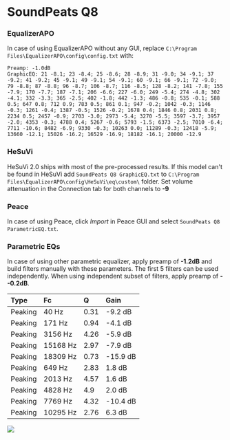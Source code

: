 # SoundPeats Q8

### EqualizerAPO
In case of using EqualizerAPO without any GUI, replace `C:\Program Files\EqualizerAPO\config\config.txt`
with:
```
Preamp: -1.0dB
GraphicEQ: 21 -8.1; 23 -8.4; 25 -8.6; 28 -8.9; 31 -9.0; 34 -9.1; 37 -9.2; 41 -9.2; 45 -9.1; 49 -9.1; 54 -9.1; 60 -9.1; 66 -9.1; 72 -9.0; 79 -8.8; 87 -8.8; 96 -8.7; 106 -8.7; 116 -8.5; 128 -8.2; 141 -7.8; 155 -7.9; 170 -7.7; 187 -7.1; 206 -6.6; 227 -6.0; 249 -5.4; 274 -4.8; 302 -4.1; 332 -3.3; 365 -2.5; 402 -1.8; 442 -1.3; 486 -0.8; 535 -0.1; 588 0.5; 647 0.8; 712 0.9; 783 0.5; 861 0.1; 947 -0.2; 1042 -0.3; 1146 -0.3; 1261 -0.4; 1387 -0.5; 1526 -0.2; 1678 0.4; 1846 0.8; 2031 0.8; 2234 0.5; 2457 -0.9; 2703 -3.0; 2973 -5.4; 3270 -5.5; 3597 -3.7; 3957 -2.0; 4353 -0.3; 4788 0.4; 5267 -0.6; 5793 -1.5; 6373 -2.5; 7010 -6.4; 7711 -10.6; 8482 -6.9; 9330 -0.3; 10263 0.0; 11289 -0.3; 12418 -5.9; 13660 -12.1; 15026 -16.2; 16529 -16.9; 18182 -16.1; 20000 -12.9
```

### HeSuVi
HeSuVi 2.0 ships with most of the pre-processed results. If this model can't be found in HeSuVi add
`SoundPeats Q8 GraphicEQ.txt` to `C:\Program Files\EqualizerAPO\config\HeSuVi\eq\custom\` folder.
Set volume attenuation in the Connection tab for both channels to **-9**

### Peace
In case of using Peace, click *Import* in Peace GUI and select `SoundPeats Q8 ParametricEQ.txt`.

### Parametric EQs
In case of using other parametric equalizer, apply preamp of **-1.2dB** and build filters manually
with these parameters. The first 5 filters can be used independently.
When using independent subset of filters, apply preamp of **--0.2dB**.

| Type    | Fc       |    Q | Gain     |
|:--------|:---------|:-----|:---------|
| Peaking | 40 Hz    | 0.31 | -9.2 dB  |
| Peaking | 171 Hz   | 0.94 | -4.1 dB  |
| Peaking | 3156 Hz  | 4.26 | -5.9 dB  |
| Peaking | 15168 Hz | 2.97 | -7.9 dB  |
| Peaking | 18309 Hz | 0.73 | -15.9 dB |
| Peaking | 649 Hz   | 2.83 | 1.8 dB   |
| Peaking | 2013 Hz  | 4.57 | 1.6 dB   |
| Peaking | 4828 Hz  | 4.9  | 2.0 dB   |
| Peaking | 7769 Hz  | 4.32 | -10.4 dB |
| Peaking | 10295 Hz | 2.76 | 6.3 dB   |

![](https://raw.githubusercontent.com/jaakkopasanen/AutoEq/master/results/rtings/avg/SoundPeats%20Q8/SoundPeats%20Q8.png)